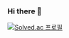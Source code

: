 ### Hi there 👋
[![Solved.ac
프로필](http://mazassumnida.wtf/api/generate_badge?boj=greatkang)](https://solved.ac/greatkang)

